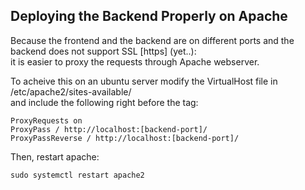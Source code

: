## Deploying the Backend Properly on Apache
Because the frontend and the backend are on different ports and the backend does not support SSL [https] (yet..): \
it is easier to proxy the requests through Apache webserver.

To acheive this on an ubuntu server modify the VirtualHost file in /etc/apache2/sites-available/ \
and include the following right before the </VirtualHost> tag:
```
ProxyRequests on
ProxyPass / http://localhost:[backend-port]/
ProxyPassReverse / http://localhost:[backend-port]/
```

Then, restart apache:
```
sudo systemctl restart apache2
```
